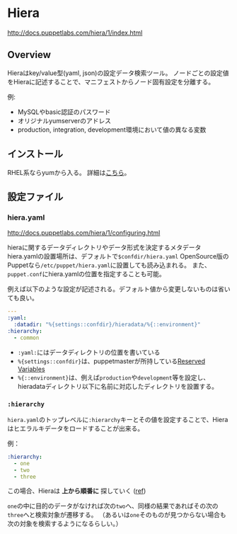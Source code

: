 # Hiera

http://docs.puppetlabs.com/hiera/1/index.html

## Overview

Hieraはkey/value型(yaml, json)の設定データ検索ツール。
ノードごとの設定値をHieraに記述することで、マニフェストからノード固有設定を分離する。

例:

- MySQLやbasic認証のパスワード
- オリジナルyumserverのアドレス
- production, integration, development環境において値の異なる変数

## インストール

RHEL系ならyumから入る。
詳細は[こちら](http://docs.puppetlabs.com/hiera/1/installing.html)。

## 設定ファイル

### hiera.yaml

http://docs.puppetlabs.com/hiera/1/configuring.html

hieraに関するデータディレクトリやデータ形式を決定するメタデータhiera.yamlの設置場所は、デフォルトで`$confdir/hiera.yaml`
OpenSource版のPuppetなら`/etc/puppet/hiera.yaml`に設置しても読み込まれる。
また、`puppet.conf`にhiera.yamlの位置を指定することも可能。

例えば以下のような設定が記述される。デフォルト値から変更しないものは省いても良い。

```yaml
---
:yaml:
  :datadir: "%{settings::confdir}/hieradata/%{::environment}"
:hierarchy:
  - common
```

- `:yaml:`にはデータディレクトリの位置を書いている
 - `%{settings::confdir}`は、puppetmasterが所持している[Reserved Variables](http://docs.puppetlabs.com/puppet/latest/reference/lang_facts_and_builtin_vars.html#variables-set-by-the-puppet-master)
 - `%{::environment}`は、例えば`production`や`development`等を設定し、hieradataディレクトリ以下に名前に対応したディレクトリを設置する。


### `:hierarchy`

`hiera.yaml`のトップレベルに`:hierarchy`キーとその値を設定することで、Hieraはヒエラルキデータをロードすることが出来る。

例：

```yaml
:hierarchy:
  - one
  - two
  - three
```

この場合、Hieraは __上から順番に__ 探していく ([ref](http://docs.puppetlabs.com/hiera/1/hierarchy.html#ordering))

`one`の中に目的のデータがなければ次の`two`へ、同様の結果であればその次の`three`へと検索対象が遷移する。
（あるいは`one`そのものが見つからない場合も次の対象を検索するようになるらしい。）